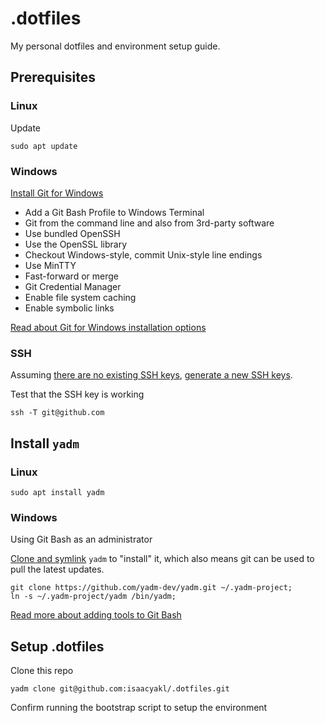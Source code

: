 # .dotfiles

My personal dotfiles and environment setup guide.

## Prerequisites

### Linux

Update

```shell
sudo apt update
```

### Windows

[Install Git for Windows](https://publish.obsidian.md/git-doc/Installation#Git+installation)

- Add a Git Bash Profile to Windows Terminal
- Git from the command line and also from 3rd-party software
- Use bundled OpenSSH
- Use the OpenSSL library
- Checkout Windows-style, commit Unix-style line endings
- Use MinTTY
- Fast-forward or merge
- Git Credential Manager
- Enable file system caching
- Enable symbolic links

[Read about Git for Windows installation options](https://gist.github.com/bhagatabhijeet/e08bec472c1a7ee9fb5414b3192b0d3b)

### SSH

Assuming [there are no existing SSH keys](https://docs.github.com/en/authentication/connecting-to-github-with-ssh/checking-for-existing-ssh-keys), [generate a new SSH keys](https://docs.github.com/en/authentication/connecting-to-github-with-ssh/generating-a-new-ssh-key-and-adding-it-to-the-ssh-agent).

Test that the SSH key is working

```shell
ssh -T git@github.com
```

## Install `yadm`

### Linux

```shell
sudo apt install yadm
```

### Windows

Using Git Bash as an administrator

[Clone and symlink](https://yadm.io/docs/install#clone) `yadm` to "install" it, which also means git can be used to pull the latest updates.

```shell
git clone https://github.com/yadm-dev/yadm.git ~/.yadm-project;
ln -s ~/.yadm-project/yadm /bin/yadm;
```

[Read more about adding tools to Git Bash](https://gist.github.com/evanwill/0207876c3243bbb6863e65ec5dc3f058)

## Setup .dotfiles

Clone this repo

```shell
yadm clone git@github.com:isaacyakl/.dotfiles.git
```

Confirm running the bootstrap script to setup the environment
